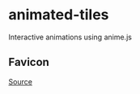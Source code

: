 # animated-tiles
 Interactive animations using anime.js

## Favicon
 [Source](https://icon-icons.com/pack/Pixelarticons/3998)
